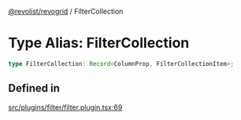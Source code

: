 [@revolist/revogrid](README.md) / FilterCollection

# Type Alias: FilterCollection

```ts
type FilterCollection: Record<ColumnProp, FilterCollectionItem>;
```

## Defined in

[src/plugins/filter/filter.plugin.tsx:69](https://github.com/revolist/revogrid/blob/1ed53ebfdb262e9a8c2e5e06c64cb87ad0050ffc/src/plugins/filter/filter.plugin.tsx#L69)
